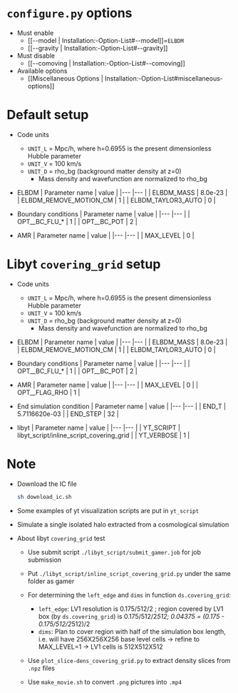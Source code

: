 # `configure.py` options
- Must enable
   - [[--model | Installation:-Option-List#--model]]=`ELBDM`
   - [[--gravity | Installation:-Option-List#--gravity]]
- Must disable
   - [[--comoving | Installation:-Option-List#--comoving]]
- Available options
   - [[Miscellaneous Options | Installation:-Option-List#miscellaneous-options]]


# Default setup
- Code units
   - `UNIT_L` = Mpc/h, where h=0.6955 is the present dimensionless Hubble parameter
   - `UNIT_V` = 100 km/s
   - `UNIT_D` = rho_bg (background matter density at z=0)
      - Mass density and wavefunction are normalized to rho_bg

- ELBDM
   | Parameter name         | value   |
   |---                     |---      |
   | ELBDM_MASS             | 8.0e-23 |
   | ELBDM_REMOVE_MOTION_CM | 1       |
   | ELBDM_TAYLOR3_AUTO     | 0       |

- Boundary conditions
   | Parameter name | value |
   |---             |---    |
   | OPT__BC_FLU_*  | 1     |
   | OPT__BC_POT    | 2     |

- AMR
   | Parameter name | value |
   |---             |---    |
   | MAX_LEVEL      | 0     |


# Libyt `covering_grid` setup
- Code units
   - `UNIT_L` = Mpc/h, where h=0.6955 is the present dimensionless Hubble parameter
   - `UNIT_V` = 100 km/s
   - `UNIT_D` = rho_bg (background matter density at z=0)
      - Mass density and wavefunction are normalized to rho_bg

- ELBDM
   | Parameter name         | value   |
   |---                     |---      |
   | ELBDM_MASS             | 8.0e-23 |
   | ELBDM_REMOVE_MOTION_CM | 1       |
   | ELBDM_TAYLOR3_AUTO     | 0       |

- Boundary conditions
   | Parameter name | value |
   |---             |---    |
   | OPT__BC_FLU_*  | 1     |
   | OPT__BC_POT    | 2     |

- AMR
   | Parameter name | value |
   |---             |---    |
   | MAX_LEVEL      | 0     |
   | OPT__FLAG_RHO  | 1     |

- End simulation condition
   | Parameter name | value         |
   |---             |---            |
   | END_T          | 5.7116620e-03 |
   | END_STEP       | 32            |

- libyt
   | Parameter name | value                                    |
   |---             |---                                       |
   | YT_SCRIPT      | libyt_script/inline_script_covering_grid |
   | YT_VERBOSE     | 1                                        |


# Note
- Download the IC file
   ```bash
   sh download_ic.sh
   ```

- Some examples of yt visualization scripts are put in `yt_script`

- Simulate a single isolated halo extracted from a cosmological simulation

- About libyt `covering_grid` test
   - Use submit script `./libyt_script/submit_gamer.job` for job submission

   - Put `./libyt_script/inline_script_covering_grid.py` under the same folder as gamer

   - For determining the `left_edge` and `dims` in function `ds.covering_grid`:
      - `left_edge`: LV1 resolution is 0.175/512/2 ; region covered by LV1 box (by `ds.covering_grid`) is 0.175/512/2*512; 0.04375 = (0.175 - 0.175/512/2*512)/2
      - `dims`:      Plan to cover region with half of the simulation box length, i.e. will have 256X256X256 base level cells -> refine to MAX_LEVEL=1 -> LV1 cells is 512X512X512

   - Use `plot_slice-dens_covering_grid.py` to extract density slices from `.npz` files

   - Use `make_movie.sh` to convert `.png` pictures into `.mp4`
